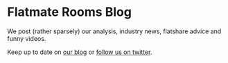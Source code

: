 Flatmate Rooms Blog 
====================
We post (rather sparsely) our analysis, industry news, flatshare advice and
funny videos.


Keep up to date on [our blog](/blog) or [follow us on twitter](/twitter).


